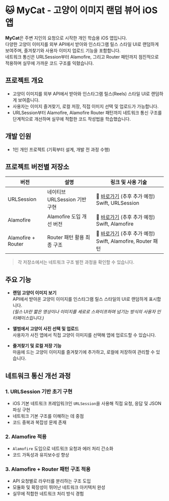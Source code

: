 # 🐱 MyCat - 고양이 이미지 랜덤 뷰어 iOS 앱

**MyCat**은 주변 지인의 요청으로 시작한 개인 학습용 iOS 앱입니다.  
다양한 고양이 이미지를 외부 API에서 받아와 인스타그램 릴스 스타일 UI로 랜덤하게 보여주며, 즐겨찾기와 사용자 이미지 업로드 기능을 포함합니다.  
네트워크 통신은 URLSession부터 Alamofire, 그리고 Router 패턴까지 점진적으로 적용하며 실무에 가까운 코드 구조를 익혔습니다.

## 프로젝트 개요

- 고양이 이미지를 외부 API에서 받아와 인스타그램 릴스(Reels) 스타일 UI로 랜덤하게 보여줍니다.  
- 사용자는 이미지 즐겨찾기, 로컬 저장, 직접 이미지 선택 및 업로드가 가능합니다.  
- URLSession부터 Alamofire, Alamofire Router 패턴까지 네트워크 통신 구조를 단계적으로 개선하며 실무에 적합한 코드 작성법을 학습했습니다.

## 개발 인원

- 1인 개인 프로젝트 (기획부터 설계, 개발 전 과정 수행)

## 프로젝트 버전별 저장소

| 버전               | 설명                    | 링크 및 사용 기술                                   |
|--------------------|-------------------------|----------------------------------------------------|
| URLSession         | 네이티브 URLSession 기반 구현 | 🔗 [바로가기](#) (추후 추가 예정)  Swift, URLSession |
| Alamofire          | Alamofire 도입 개선 버전    | 🔗 [바로가기](#) (추후 추가 예정)  Swift, Alamofire  |
| Alamofire + Router | Router 패턴 활용 최종 구조   | 🔗 [바로가기](#) (추후 추가 예정)  Swift, Alamofire, Router 패턴 |

> 각 저장소에서는 네트워크 구조 발전 과정을 확인할 수 있습니다.

## 주요 기능

- **랜덤 고양이 이미지 보기**  
  API에서 받아온 고양이 이미지를 인스타그램 릴스 스타일의 UI로 랜덤하게 표시합니다.  
  *(릴스 UI란 짧은 영상이나 이미지를 세로로 스와이프하며 넘기는 방식의 사용자 인터페이스입니다.)*

- **앨범에서 고양이 사진 선택 및 업로드**  
  사용자가 사진 앱에서 직접 고양이 이미지를 선택해 앱에 업로드할 수 있습니다.

- **즐겨찾기 및 로컬 저장 기능**  
  마음에 드는 고양이 이미지를 즐겨찾기에 추가하고, 로컬에 저장하여 관리할 수 있습니다.

## 네트워크 통신 개선 과정

### 1. URLSession 기반 초기 구현
- iOS 기본 네트워크 프레임워크인 `URLSession`을 사용해 직접 요청, 응답 및 JSON 파싱 구현  
- 네트워크 기본 구조를 이해하는 데 중점  
- 코드 중복과 복잡성 문제 존재

### 2. Alamofire 적용
- `Alamofire` 도입으로 네트워크 요청과 에러 처리 간소화  
- 코드 가독성과 유지보수성 향상

### 3. Alamofire + Router 패턴 구조 적용
- API 요청별로 라우터를 분리하는 구조 도입  
- 모듈화 및 확장성이 뛰어난 네트워크 아키텍처 완성  
- 실무에 적합한 네트워크 처리 방식 경험
